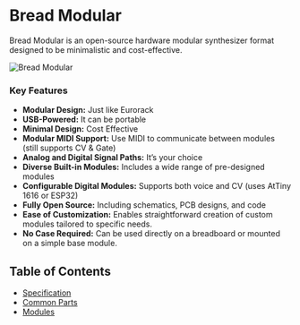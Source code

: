 # Bread Modular
Bread Modular is an open-source hardware modular synthesizer format designed to be minimalistic and cost-effective.

![Bread Modular](https://github.com/user-attachments/assets/3bf549e3-6082-49f3-a8fa-cad0afa621e0)
### Key Features

* **Modular Design:** Just like Eurorack
* **USB-Powered:** It can be portable
* **Minimal Design:** Cost Effective
* **Modular MIDI Support:** Use MIDI to communicate between modules (still supports CV & Gate)
* **Analog and Digital Signal Paths:** It’s your choice 
* **Diverse Built-in Modules:** Includes a wide range of pre-designed modules
* **Configurable Digital Modules:** Supports both voice and CV (uses AtTiny 1616 or ESP32)
* **Fully Open Source:** Including schematics, PCB designs, and code
* **Ease of Customization:** Enables straightforward creation of custom modules tailored to specific needs.
* **No Case Required:** Can be used directly on a breadboard or mounted on a simple base module.

## Table of Contents

* [Specification](https://github.com/bread-modular/bread-modular/wiki/Specification)
* [Common Parts](https://github.com/bread-modular/bread-modular/wiki/Common-Parts)
* [Modules](https://github.com/bread-modular/bread-modular/wiki/Modules)

